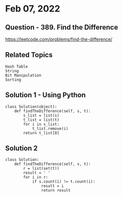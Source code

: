 # Feb 07, 2022
## Question - 389. Find the Difference
https://leetcode.com/problems/find-the-difference/

## Related Topics
    Hash Table
    String
    Bit Manipulation
    Sorting

## Solution 1 - Using Python
```
class Solution(object):
    def findTheDifference(self, s, t):
        s_list = list(s)
        t_list = list(t)
        for i in s_list:
            t_list.remove(i)
        return t_list[0]
```

## Solution 2
```
class Solution:
    def findTheDifference(self, s, t):
        r = list(set(t))
        result = ' '
        for i in r:
            if s.count(i) != t.count(i):
                result = i
                return result
```




